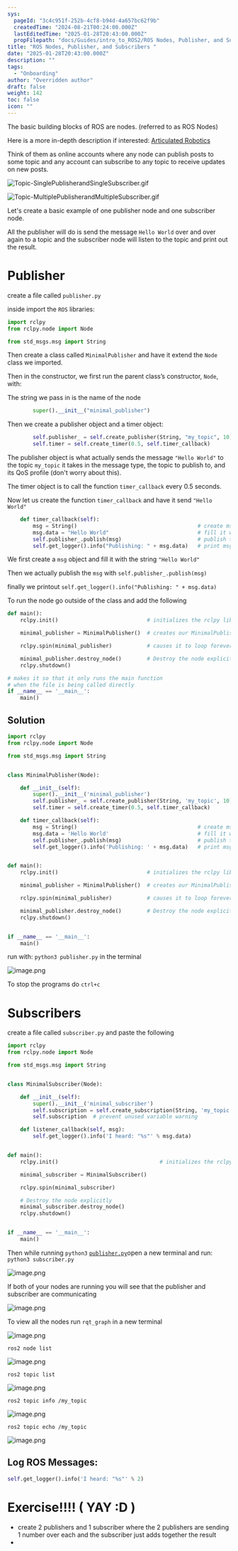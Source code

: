 ```yaml
---
sys:
  pageId: "3c4c951f-252b-4cf8-b94d-4a657bc62f9b"
  createdTime: "2024-08-21T00:24:00.000Z"
  lastEditedTime: "2025-01-28T20:43:00.000Z"
  propFilepath: "docs/Guides/intro_to_ROS2/ROS Nodes, Publisher, and Subscribers .md"
title: "ROS Nodes, Publisher, and Subscribers "
date: "2025-01-28T20:43:00.000Z"
description: ""
tags:
  - "Onboarding"
author: "Overridden author"
draft: false
weight: 142
toc: false
icon: ""
---
```


The basic building blocks of ROS are nodes. (referred to as ROS Nodes)

Here is a more in-depth description if interested: [Articulated Robotics](https://articulatedrobotics.xyz/tutorials/ready-for-ros/ros-overview#2-nodes)

Think of them as online accounts where any node can publish posts to some topic and any account can subscribe to any topic to receive updates on new posts.

![Topic-SinglePublisherandSingleSubscriber.gif](https://docs.ros.org/en/humble/_images/Topic-SinglePublisherandSingleSubscriber.gif)

![Topic-MultiplePublisherandMultipleSubscriber.gif](https://docs.ros.org/en/humble/_images/Topic-MultiplePublisherandMultipleSubscriber.gif)

Let's create a basic example of one publisher node and one subscriber node.

All the publisher will do is send the message `Hello World` over and over again to a topic and the subscriber node will listen to the topic and print out the result.

# Publisher

create a file called `publisher.py` 

inside import the `ROS` libraries:

```python
import rclpy
from rclpy.node import Node

from std_msgs.msg import String
```

Then create a class called `MinimalPublisher` and have it extend the `Node` class we imported.

Then in the constructor, we first run the parent class’s constructor, `Node`, with:

The string we pass in is the name of the node

```python
        super().__init__("minimal_publisher")
```

Then we create a publisher object and a timer object:

```python
        self.publisher_ = self.create_publisher(String, "my_topic", 10)
        self.timer = self.create_timer(0.5, self.timer_callback)
```

The publisher object is what actually sends the message `"Hello World"` to the topic `my_topic` it takes in the message type, the topic to publish to, and its QoS profile (don't worry about this).

The timer object is to call the function `timer_callback` every 0.5 seconds.

Now let us create the function `timer_callback` and have it send `"Hello World"`

```python
    def timer_callback(self):
        msg = String()                                      # create msg object
        msg.data = "Hello World"                            # fill it with data
        self.publisher_.publish(msg)                        # publish the message
        self.get_logger().info("Publishing: " + msg.data)   # print msg
```

We first create a `msg` object and fill it with the string `"Hello World"`

Then we actually publish the `msg` with `self.publisher_.publish(msg)`

finally we printout `self.get_logger().info("Publishing: " + msg.data)`

To run the node go outside of the class and add the following

```python
def main():
    rclpy.init()                            # initializes the rclpy library

    minimal_publisher = MinimalPublisher()  # creates our MinimalPublisher object

    rclpy.spin(minimal_publisher)           # causes it to loop forever

    minimal_publisher.destroy_node()        # Destroy the node explicitly
    rclpy.shutdown()

# makes it so that it only runs the main function
# when the file is being called directly
if __name__ == '__main__': 
    main()
```

## Solution

```python
import rclpy
from rclpy.node import Node

from std_msgs.msg import String


class MinimalPublisher(Node):

    def __init__(self):
        super().__init__('minimal_publisher')
        self.publisher_ = self.create_publisher(String, 'my_topic', 10)
        self.timer = self.create_timer(0.5, self.timer_callback)

    def timer_callback(self):
        msg = String()                                      # create msg object
        msg.data = 'Hello World'                            # fill it with data
        self.publisher_.publish(msg)                        # publish the message
        self.get_logger().info('Publishing: ' + msg.data)   # print msg


def main():
    rclpy.init()                            # initializes the rclpy library

    minimal_publisher = MinimalPublisher()  # creates our MinimalPublisher object

    rclpy.spin(minimal_publisher)           # causes it to loop forever

    minimal_publisher.destroy_node()        # Destroy the node explicitly
    rclpy.shutdown()


if __name__ == '__main__':
    main()
```

run with: `python3 publisher.py` in the terminal

![image.png](https://prod-files-secure.s3.us-west-2.amazonaws.com/d518164a-d88e-44d1-a4ee-3adb3bd8bce0/9214accb-ad5b-44f1-a31c-b3167c59138b/image.png?X-Amz-Algorithm=AWS4-HMAC-SHA256&X-Amz-Content-Sha256=UNSIGNED-PAYLOAD&X-Amz-Credential=ASIAZI2LB466ZFRKL4JN%2F20250605%2Fus-west-2%2Fs3%2Faws4_request&X-Amz-Date=20250605T210823Z&X-Amz-Expires=3600&X-Amz-Security-Token=IQoJb3JpZ2luX2VjEHMaCXVzLXdlc3QtMiJHMEUCIFsUJr6sv%2Bhnu8GVAmoQrvoVXB4YQbCxbpo8e9cES3i5AiEAoO0o6vFcC8PB7pRISNA%2FVvdw6NLS5eL6Zld6HY%2FrVSMq%2FwMITBAAGgw2Mzc0MjMxODM4MDUiDIWgepMnuGSP%2B6UsnircAzVPUlJKfSJa1eBJhr5XT3hxlI%2BQv2hEvTI%2FQkBoDWaBYnc2gDeX2rXpoBDDmiVoln70dctIWt5AD0EC360WUlNBi5Ue3z2U5384vRo3X2JopnTecGfTCpDku3%2BYyqxR4khHkTlVuIvrckPEcZDDegw5mHWsPBxZLZw%2FCoy%2FBfSHAlTGzNxqca8UJwzlB8OfB2Rj0z2bjzWhifAvG6lcdhsKPriKXgaW2FR2csY5xXVLLJW8NpDbSw1JcQ4ARnIMPYnpG26IdfG4oPOzgt7jAzSFlmLxo%2B6fwDvs2GmlJiLtUhyYR5UtQdqZ9n3u8tunuZ9QoERGURKlK98CJoeysaClpgLQIJ36vewpB%2B0C7Jg9u3qERqabaa3ugpB%2FRuv0U3FXr1E0PQrYURHD3GoFv8hBHPDntS1vgllgJBb2if0luxZl1dWAl6N%2FYWtnjbLgIBGsx4AWcLnG3OaI2QiQqQWajzq40FzQ2MvURPj4Jjafj71fXzj8g3JrOCfVQWg5v7DjxXffYQRb0K%2BWlDFTtPlKv6PnD1jBqQ8PvwCdq51Y%2BEpdMGRoJNZyMXH9mrr3fnYxYNpNvvtwijWHZcWvwoJSkdW3RBEXL6uoFu8v%2FojuliLR2SRXy2qTd18VMPjXh8IGOqUBYbQxVUTjUe7B7VMl3rnSc%2BprHIB2xyKO1RkhcpUpMZO4zgoW7%2BbB21O8YpZort1vV1Qh9rAT6mgnqAnqsquec4%2B%2FAka37A%2B30VuiZJy%2B299%2B2tFRfSGUwZ%2F7l1XxiCbGL3Xmuw8dHuhcOSPvLRErU0yMHW%2FMiG%2Bc1WCWWBWuMqahXWrzyibuWJ7xYwXynHBav2TdUt211Ui%2F3%2BiX9HQCaLzTzeaF&X-Amz-Signature=253a8ac3e8483423432c6d85d171730862a82ebbb944cb59aba23276cd5490eb&X-Amz-SignedHeaders=host&x-id=GetObject)

To stop the programs do `ctrl+c`

# Subscribers

create a file called `subscriber.py` and paste the following

```python
import rclpy
from rclpy.node import Node

from std_msgs.msg import String


class MinimalSubscriber(Node):

    def __init__(self):
        super().__init__('minimal_subscriber')
        self.subscription = self.create_subscription(String, 'my_topic', self.listener_callback, 10)
        self.subscription  # prevent unused variable warning

    def listener_callback(self, msg):
        self.get_logger().info('I heard: "%s"' % msg.data)


def main():
    rclpy.init()                                # initializes the rclpy library

    minimal_subscriber = MinimalSubscriber()

    rclpy.spin(minimal_subscriber)

    # Destroy the node explicitly
    minimal_subscriber.destroy_node()
    rclpy.shutdown()


if __name__ == '__main__':
    main()
```

Then while running `python3` [`publisher.py`](http://publisher.py/)open a new terminal and run: `python3 subscriber.py` 

![image.png](https://prod-files-secure.s3.us-west-2.amazonaws.com/d518164a-d88e-44d1-a4ee-3adb3bd8bce0/611fccf2-c738-4dbd-94e9-98f209092866/image.png?X-Amz-Algorithm=AWS4-HMAC-SHA256&X-Amz-Content-Sha256=UNSIGNED-PAYLOAD&X-Amz-Credential=ASIAZI2LB466ZFRKL4JN%2F20250605%2Fus-west-2%2Fs3%2Faws4_request&X-Amz-Date=20250605T210823Z&X-Amz-Expires=3600&X-Amz-Security-Token=IQoJb3JpZ2luX2VjEHMaCXVzLXdlc3QtMiJHMEUCIFsUJr6sv%2Bhnu8GVAmoQrvoVXB4YQbCxbpo8e9cES3i5AiEAoO0o6vFcC8PB7pRISNA%2FVvdw6NLS5eL6Zld6HY%2FrVSMq%2FwMITBAAGgw2Mzc0MjMxODM4MDUiDIWgepMnuGSP%2B6UsnircAzVPUlJKfSJa1eBJhr5XT3hxlI%2BQv2hEvTI%2FQkBoDWaBYnc2gDeX2rXpoBDDmiVoln70dctIWt5AD0EC360WUlNBi5Ue3z2U5384vRo3X2JopnTecGfTCpDku3%2BYyqxR4khHkTlVuIvrckPEcZDDegw5mHWsPBxZLZw%2FCoy%2FBfSHAlTGzNxqca8UJwzlB8OfB2Rj0z2bjzWhifAvG6lcdhsKPriKXgaW2FR2csY5xXVLLJW8NpDbSw1JcQ4ARnIMPYnpG26IdfG4oPOzgt7jAzSFlmLxo%2B6fwDvs2GmlJiLtUhyYR5UtQdqZ9n3u8tunuZ9QoERGURKlK98CJoeysaClpgLQIJ36vewpB%2B0C7Jg9u3qERqabaa3ugpB%2FRuv0U3FXr1E0PQrYURHD3GoFv8hBHPDntS1vgllgJBb2if0luxZl1dWAl6N%2FYWtnjbLgIBGsx4AWcLnG3OaI2QiQqQWajzq40FzQ2MvURPj4Jjafj71fXzj8g3JrOCfVQWg5v7DjxXffYQRb0K%2BWlDFTtPlKv6PnD1jBqQ8PvwCdq51Y%2BEpdMGRoJNZyMXH9mrr3fnYxYNpNvvtwijWHZcWvwoJSkdW3RBEXL6uoFu8v%2FojuliLR2SRXy2qTd18VMPjXh8IGOqUBYbQxVUTjUe7B7VMl3rnSc%2BprHIB2xyKO1RkhcpUpMZO4zgoW7%2BbB21O8YpZort1vV1Qh9rAT6mgnqAnqsquec4%2B%2FAka37A%2B30VuiZJy%2B299%2B2tFRfSGUwZ%2F7l1XxiCbGL3Xmuw8dHuhcOSPvLRErU0yMHW%2FMiG%2Bc1WCWWBWuMqahXWrzyibuWJ7xYwXynHBav2TdUt211Ui%2F3%2BiX9HQCaLzTzeaF&X-Amz-Signature=9ea32b6dda1c9ae7b71ec815a959b5b5082799c2ee1888de07d0c2520af734c6&X-Amz-SignedHeaders=host&x-id=GetObject)

If both of your nodes are running you will see that the publisher and subscriber are communicating

![image.png](https://prod-files-secure.s3.us-west-2.amazonaws.com/d518164a-d88e-44d1-a4ee-3adb3bd8bce0/eea428b5-1cf0-43bb-a30b-81cbaf6c5c78/image.png?X-Amz-Algorithm=AWS4-HMAC-SHA256&X-Amz-Content-Sha256=UNSIGNED-PAYLOAD&X-Amz-Credential=ASIAZI2LB466ZFRKL4JN%2F20250605%2Fus-west-2%2Fs3%2Faws4_request&X-Amz-Date=20250605T210823Z&X-Amz-Expires=3600&X-Amz-Security-Token=IQoJb3JpZ2luX2VjEHMaCXVzLXdlc3QtMiJHMEUCIFsUJr6sv%2Bhnu8GVAmoQrvoVXB4YQbCxbpo8e9cES3i5AiEAoO0o6vFcC8PB7pRISNA%2FVvdw6NLS5eL6Zld6HY%2FrVSMq%2FwMITBAAGgw2Mzc0MjMxODM4MDUiDIWgepMnuGSP%2B6UsnircAzVPUlJKfSJa1eBJhr5XT3hxlI%2BQv2hEvTI%2FQkBoDWaBYnc2gDeX2rXpoBDDmiVoln70dctIWt5AD0EC360WUlNBi5Ue3z2U5384vRo3X2JopnTecGfTCpDku3%2BYyqxR4khHkTlVuIvrckPEcZDDegw5mHWsPBxZLZw%2FCoy%2FBfSHAlTGzNxqca8UJwzlB8OfB2Rj0z2bjzWhifAvG6lcdhsKPriKXgaW2FR2csY5xXVLLJW8NpDbSw1JcQ4ARnIMPYnpG26IdfG4oPOzgt7jAzSFlmLxo%2B6fwDvs2GmlJiLtUhyYR5UtQdqZ9n3u8tunuZ9QoERGURKlK98CJoeysaClpgLQIJ36vewpB%2B0C7Jg9u3qERqabaa3ugpB%2FRuv0U3FXr1E0PQrYURHD3GoFv8hBHPDntS1vgllgJBb2if0luxZl1dWAl6N%2FYWtnjbLgIBGsx4AWcLnG3OaI2QiQqQWajzq40FzQ2MvURPj4Jjafj71fXzj8g3JrOCfVQWg5v7DjxXffYQRb0K%2BWlDFTtPlKv6PnD1jBqQ8PvwCdq51Y%2BEpdMGRoJNZyMXH9mrr3fnYxYNpNvvtwijWHZcWvwoJSkdW3RBEXL6uoFu8v%2FojuliLR2SRXy2qTd18VMPjXh8IGOqUBYbQxVUTjUe7B7VMl3rnSc%2BprHIB2xyKO1RkhcpUpMZO4zgoW7%2BbB21O8YpZort1vV1Qh9rAT6mgnqAnqsquec4%2B%2FAka37A%2B30VuiZJy%2B299%2B2tFRfSGUwZ%2F7l1XxiCbGL3Xmuw8dHuhcOSPvLRErU0yMHW%2FMiG%2Bc1WCWWBWuMqahXWrzyibuWJ7xYwXynHBav2TdUt211Ui%2F3%2BiX9HQCaLzTzeaF&X-Amz-Signature=6670b13a96887ae1e6f3cd48feb82a22c19a5e341d8f7944eb8f8499ffcf1794&X-Amz-SignedHeaders=host&x-id=GetObject)

To view all the nodes run `rqt_graph` in a new terminal

![image.png](https://prod-files-secure.s3.us-west-2.amazonaws.com/d518164a-d88e-44d1-a4ee-3adb3bd8bce0/1d98e964-4318-4d62-b5c4-8c8f78368598/image.png?X-Amz-Algorithm=AWS4-HMAC-SHA256&X-Amz-Content-Sha256=UNSIGNED-PAYLOAD&X-Amz-Credential=ASIAZI2LB466ZFRKL4JN%2F20250605%2Fus-west-2%2Fs3%2Faws4_request&X-Amz-Date=20250605T210823Z&X-Amz-Expires=3600&X-Amz-Security-Token=IQoJb3JpZ2luX2VjEHMaCXVzLXdlc3QtMiJHMEUCIFsUJr6sv%2Bhnu8GVAmoQrvoVXB4YQbCxbpo8e9cES3i5AiEAoO0o6vFcC8PB7pRISNA%2FVvdw6NLS5eL6Zld6HY%2FrVSMq%2FwMITBAAGgw2Mzc0MjMxODM4MDUiDIWgepMnuGSP%2B6UsnircAzVPUlJKfSJa1eBJhr5XT3hxlI%2BQv2hEvTI%2FQkBoDWaBYnc2gDeX2rXpoBDDmiVoln70dctIWt5AD0EC360WUlNBi5Ue3z2U5384vRo3X2JopnTecGfTCpDku3%2BYyqxR4khHkTlVuIvrckPEcZDDegw5mHWsPBxZLZw%2FCoy%2FBfSHAlTGzNxqca8UJwzlB8OfB2Rj0z2bjzWhifAvG6lcdhsKPriKXgaW2FR2csY5xXVLLJW8NpDbSw1JcQ4ARnIMPYnpG26IdfG4oPOzgt7jAzSFlmLxo%2B6fwDvs2GmlJiLtUhyYR5UtQdqZ9n3u8tunuZ9QoERGURKlK98CJoeysaClpgLQIJ36vewpB%2B0C7Jg9u3qERqabaa3ugpB%2FRuv0U3FXr1E0PQrYURHD3GoFv8hBHPDntS1vgllgJBb2if0luxZl1dWAl6N%2FYWtnjbLgIBGsx4AWcLnG3OaI2QiQqQWajzq40FzQ2MvURPj4Jjafj71fXzj8g3JrOCfVQWg5v7DjxXffYQRb0K%2BWlDFTtPlKv6PnD1jBqQ8PvwCdq51Y%2BEpdMGRoJNZyMXH9mrr3fnYxYNpNvvtwijWHZcWvwoJSkdW3RBEXL6uoFu8v%2FojuliLR2SRXy2qTd18VMPjXh8IGOqUBYbQxVUTjUe7B7VMl3rnSc%2BprHIB2xyKO1RkhcpUpMZO4zgoW7%2BbB21O8YpZort1vV1Qh9rAT6mgnqAnqsquec4%2B%2FAka37A%2B30VuiZJy%2B299%2B2tFRfSGUwZ%2F7l1XxiCbGL3Xmuw8dHuhcOSPvLRErU0yMHW%2FMiG%2Bc1WCWWBWuMqahXWrzyibuWJ7xYwXynHBav2TdUt211Ui%2F3%2BiX9HQCaLzTzeaF&X-Amz-Signature=a18c53d926e84eadfbe7e6809e0faf5c268c4710011b333c02ac267d69b23b99&X-Amz-SignedHeaders=host&x-id=GetObject)

`ros2 node list`

![image.png](https://prod-files-secure.s3.us-west-2.amazonaws.com/d518164a-d88e-44d1-a4ee-3adb3bd8bce0/680ac8cf-e6d9-4164-9ece-5b9a6fccffee/image.png?X-Amz-Algorithm=AWS4-HMAC-SHA256&X-Amz-Content-Sha256=UNSIGNED-PAYLOAD&X-Amz-Credential=ASIAZI2LB466ZFRKL4JN%2F20250605%2Fus-west-2%2Fs3%2Faws4_request&X-Amz-Date=20250605T210823Z&X-Amz-Expires=3600&X-Amz-Security-Token=IQoJb3JpZ2luX2VjEHMaCXVzLXdlc3QtMiJHMEUCIFsUJr6sv%2Bhnu8GVAmoQrvoVXB4YQbCxbpo8e9cES3i5AiEAoO0o6vFcC8PB7pRISNA%2FVvdw6NLS5eL6Zld6HY%2FrVSMq%2FwMITBAAGgw2Mzc0MjMxODM4MDUiDIWgepMnuGSP%2B6UsnircAzVPUlJKfSJa1eBJhr5XT3hxlI%2BQv2hEvTI%2FQkBoDWaBYnc2gDeX2rXpoBDDmiVoln70dctIWt5AD0EC360WUlNBi5Ue3z2U5384vRo3X2JopnTecGfTCpDku3%2BYyqxR4khHkTlVuIvrckPEcZDDegw5mHWsPBxZLZw%2FCoy%2FBfSHAlTGzNxqca8UJwzlB8OfB2Rj0z2bjzWhifAvG6lcdhsKPriKXgaW2FR2csY5xXVLLJW8NpDbSw1JcQ4ARnIMPYnpG26IdfG4oPOzgt7jAzSFlmLxo%2B6fwDvs2GmlJiLtUhyYR5UtQdqZ9n3u8tunuZ9QoERGURKlK98CJoeysaClpgLQIJ36vewpB%2B0C7Jg9u3qERqabaa3ugpB%2FRuv0U3FXr1E0PQrYURHD3GoFv8hBHPDntS1vgllgJBb2if0luxZl1dWAl6N%2FYWtnjbLgIBGsx4AWcLnG3OaI2QiQqQWajzq40FzQ2MvURPj4Jjafj71fXzj8g3JrOCfVQWg5v7DjxXffYQRb0K%2BWlDFTtPlKv6PnD1jBqQ8PvwCdq51Y%2BEpdMGRoJNZyMXH9mrr3fnYxYNpNvvtwijWHZcWvwoJSkdW3RBEXL6uoFu8v%2FojuliLR2SRXy2qTd18VMPjXh8IGOqUBYbQxVUTjUe7B7VMl3rnSc%2BprHIB2xyKO1RkhcpUpMZO4zgoW7%2BbB21O8YpZort1vV1Qh9rAT6mgnqAnqsquec4%2B%2FAka37A%2B30VuiZJy%2B299%2B2tFRfSGUwZ%2F7l1XxiCbGL3Xmuw8dHuhcOSPvLRErU0yMHW%2FMiG%2Bc1WCWWBWuMqahXWrzyibuWJ7xYwXynHBav2TdUt211Ui%2F3%2BiX9HQCaLzTzeaF&X-Amz-Signature=13587a8f8d7f7011e9698bad1742a6829920f571f58433e5ac3714387faba57c&X-Amz-SignedHeaders=host&x-id=GetObject)

`ros2 topic list`

![image.png](https://prod-files-secure.s3.us-west-2.amazonaws.com/d518164a-d88e-44d1-a4ee-3adb3bd8bce0/eee2ebe1-27ef-4a4a-96fb-2ca54126fb29/image.png?X-Amz-Algorithm=AWS4-HMAC-SHA256&X-Amz-Content-Sha256=UNSIGNED-PAYLOAD&X-Amz-Credential=ASIAZI2LB466ZFRKL4JN%2F20250605%2Fus-west-2%2Fs3%2Faws4_request&X-Amz-Date=20250605T210823Z&X-Amz-Expires=3600&X-Amz-Security-Token=IQoJb3JpZ2luX2VjEHMaCXVzLXdlc3QtMiJHMEUCIFsUJr6sv%2Bhnu8GVAmoQrvoVXB4YQbCxbpo8e9cES3i5AiEAoO0o6vFcC8PB7pRISNA%2FVvdw6NLS5eL6Zld6HY%2FrVSMq%2FwMITBAAGgw2Mzc0MjMxODM4MDUiDIWgepMnuGSP%2B6UsnircAzVPUlJKfSJa1eBJhr5XT3hxlI%2BQv2hEvTI%2FQkBoDWaBYnc2gDeX2rXpoBDDmiVoln70dctIWt5AD0EC360WUlNBi5Ue3z2U5384vRo3X2JopnTecGfTCpDku3%2BYyqxR4khHkTlVuIvrckPEcZDDegw5mHWsPBxZLZw%2FCoy%2FBfSHAlTGzNxqca8UJwzlB8OfB2Rj0z2bjzWhifAvG6lcdhsKPriKXgaW2FR2csY5xXVLLJW8NpDbSw1JcQ4ARnIMPYnpG26IdfG4oPOzgt7jAzSFlmLxo%2B6fwDvs2GmlJiLtUhyYR5UtQdqZ9n3u8tunuZ9QoERGURKlK98CJoeysaClpgLQIJ36vewpB%2B0C7Jg9u3qERqabaa3ugpB%2FRuv0U3FXr1E0PQrYURHD3GoFv8hBHPDntS1vgllgJBb2if0luxZl1dWAl6N%2FYWtnjbLgIBGsx4AWcLnG3OaI2QiQqQWajzq40FzQ2MvURPj4Jjafj71fXzj8g3JrOCfVQWg5v7DjxXffYQRb0K%2BWlDFTtPlKv6PnD1jBqQ8PvwCdq51Y%2BEpdMGRoJNZyMXH9mrr3fnYxYNpNvvtwijWHZcWvwoJSkdW3RBEXL6uoFu8v%2FojuliLR2SRXy2qTd18VMPjXh8IGOqUBYbQxVUTjUe7B7VMl3rnSc%2BprHIB2xyKO1RkhcpUpMZO4zgoW7%2BbB21O8YpZort1vV1Qh9rAT6mgnqAnqsquec4%2B%2FAka37A%2B30VuiZJy%2B299%2B2tFRfSGUwZ%2F7l1XxiCbGL3Xmuw8dHuhcOSPvLRErU0yMHW%2FMiG%2Bc1WCWWBWuMqahXWrzyibuWJ7xYwXynHBav2TdUt211Ui%2F3%2BiX9HQCaLzTzeaF&X-Amz-Signature=b104a8b8810bb9c7125fc1f0e4fb3595014ac24eb890d882a71b45dd2c199eca&X-Amz-SignedHeaders=host&x-id=GetObject)

`ros2 topic info /my_topic`

![image.png](https://prod-files-secure.s3.us-west-2.amazonaws.com/d518164a-d88e-44d1-a4ee-3adb3bd8bce0/6288ef12-cb9e-406f-b9eb-65feed3a9011/image.png?X-Amz-Algorithm=AWS4-HMAC-SHA256&X-Amz-Content-Sha256=UNSIGNED-PAYLOAD&X-Amz-Credential=ASIAZI2LB466ZFRKL4JN%2F20250605%2Fus-west-2%2Fs3%2Faws4_request&X-Amz-Date=20250605T210823Z&X-Amz-Expires=3600&X-Amz-Security-Token=IQoJb3JpZ2luX2VjEHMaCXVzLXdlc3QtMiJHMEUCIFsUJr6sv%2Bhnu8GVAmoQrvoVXB4YQbCxbpo8e9cES3i5AiEAoO0o6vFcC8PB7pRISNA%2FVvdw6NLS5eL6Zld6HY%2FrVSMq%2FwMITBAAGgw2Mzc0MjMxODM4MDUiDIWgepMnuGSP%2B6UsnircAzVPUlJKfSJa1eBJhr5XT3hxlI%2BQv2hEvTI%2FQkBoDWaBYnc2gDeX2rXpoBDDmiVoln70dctIWt5AD0EC360WUlNBi5Ue3z2U5384vRo3X2JopnTecGfTCpDku3%2BYyqxR4khHkTlVuIvrckPEcZDDegw5mHWsPBxZLZw%2FCoy%2FBfSHAlTGzNxqca8UJwzlB8OfB2Rj0z2bjzWhifAvG6lcdhsKPriKXgaW2FR2csY5xXVLLJW8NpDbSw1JcQ4ARnIMPYnpG26IdfG4oPOzgt7jAzSFlmLxo%2B6fwDvs2GmlJiLtUhyYR5UtQdqZ9n3u8tunuZ9QoERGURKlK98CJoeysaClpgLQIJ36vewpB%2B0C7Jg9u3qERqabaa3ugpB%2FRuv0U3FXr1E0PQrYURHD3GoFv8hBHPDntS1vgllgJBb2if0luxZl1dWAl6N%2FYWtnjbLgIBGsx4AWcLnG3OaI2QiQqQWajzq40FzQ2MvURPj4Jjafj71fXzj8g3JrOCfVQWg5v7DjxXffYQRb0K%2BWlDFTtPlKv6PnD1jBqQ8PvwCdq51Y%2BEpdMGRoJNZyMXH9mrr3fnYxYNpNvvtwijWHZcWvwoJSkdW3RBEXL6uoFu8v%2FojuliLR2SRXy2qTd18VMPjXh8IGOqUBYbQxVUTjUe7B7VMl3rnSc%2BprHIB2xyKO1RkhcpUpMZO4zgoW7%2BbB21O8YpZort1vV1Qh9rAT6mgnqAnqsquec4%2B%2FAka37A%2B30VuiZJy%2B299%2B2tFRfSGUwZ%2F7l1XxiCbGL3Xmuw8dHuhcOSPvLRErU0yMHW%2FMiG%2Bc1WCWWBWuMqahXWrzyibuWJ7xYwXynHBav2TdUt211Ui%2F3%2BiX9HQCaLzTzeaF&X-Amz-Signature=343db70b0c50078764f89de7622399a653bbb3aecce96d1c01bf27712ce2b938&X-Amz-SignedHeaders=host&x-id=GetObject)

`ros2 topic echo /my_topic`

![image.png](https://prod-files-secure.s3.us-west-2.amazonaws.com/d518164a-d88e-44d1-a4ee-3adb3bd8bce0/0a6fcb4d-422d-4a6c-a803-749ef4adf2c6/image.png?X-Amz-Algorithm=AWS4-HMAC-SHA256&X-Amz-Content-Sha256=UNSIGNED-PAYLOAD&X-Amz-Credential=ASIAZI2LB466ZFRKL4JN%2F20250605%2Fus-west-2%2Fs3%2Faws4_request&X-Amz-Date=20250605T210823Z&X-Amz-Expires=3600&X-Amz-Security-Token=IQoJb3JpZ2luX2VjEHMaCXVzLXdlc3QtMiJHMEUCIFsUJr6sv%2Bhnu8GVAmoQrvoVXB4YQbCxbpo8e9cES3i5AiEAoO0o6vFcC8PB7pRISNA%2FVvdw6NLS5eL6Zld6HY%2FrVSMq%2FwMITBAAGgw2Mzc0MjMxODM4MDUiDIWgepMnuGSP%2B6UsnircAzVPUlJKfSJa1eBJhr5XT3hxlI%2BQv2hEvTI%2FQkBoDWaBYnc2gDeX2rXpoBDDmiVoln70dctIWt5AD0EC360WUlNBi5Ue3z2U5384vRo3X2JopnTecGfTCpDku3%2BYyqxR4khHkTlVuIvrckPEcZDDegw5mHWsPBxZLZw%2FCoy%2FBfSHAlTGzNxqca8UJwzlB8OfB2Rj0z2bjzWhifAvG6lcdhsKPriKXgaW2FR2csY5xXVLLJW8NpDbSw1JcQ4ARnIMPYnpG26IdfG4oPOzgt7jAzSFlmLxo%2B6fwDvs2GmlJiLtUhyYR5UtQdqZ9n3u8tunuZ9QoERGURKlK98CJoeysaClpgLQIJ36vewpB%2B0C7Jg9u3qERqabaa3ugpB%2FRuv0U3FXr1E0PQrYURHD3GoFv8hBHPDntS1vgllgJBb2if0luxZl1dWAl6N%2FYWtnjbLgIBGsx4AWcLnG3OaI2QiQqQWajzq40FzQ2MvURPj4Jjafj71fXzj8g3JrOCfVQWg5v7DjxXffYQRb0K%2BWlDFTtPlKv6PnD1jBqQ8PvwCdq51Y%2BEpdMGRoJNZyMXH9mrr3fnYxYNpNvvtwijWHZcWvwoJSkdW3RBEXL6uoFu8v%2FojuliLR2SRXy2qTd18VMPjXh8IGOqUBYbQxVUTjUe7B7VMl3rnSc%2BprHIB2xyKO1RkhcpUpMZO4zgoW7%2BbB21O8YpZort1vV1Qh9rAT6mgnqAnqsquec4%2B%2FAka37A%2B30VuiZJy%2B299%2B2tFRfSGUwZ%2F7l1XxiCbGL3Xmuw8dHuhcOSPvLRErU0yMHW%2FMiG%2Bc1WCWWBWuMqahXWrzyibuWJ7xYwXynHBav2TdUt211Ui%2F3%2BiX9HQCaLzTzeaF&X-Amz-Signature=a54245af824fb45fb14c4dbfa456fb591eece248598c1bbe093e6da68435b7a4&X-Amz-SignedHeaders=host&x-id=GetObject)

## Log ROS Messages:

```python
self.get_logger().info('I heard: "%s"' % 2)
```

# Exercise!!!! ( YAY :D )

- create 2 publishers and 1 subscriber where the 2 publishers are sending 1 number over each and the subscriber just adds together the result
- 
